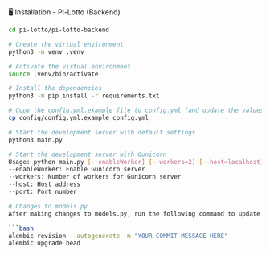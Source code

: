 🖥️ Installation - Pi-Lotto (Backend)
```bash
cd pi-lotto/pi-lotto-backend

# Create the virtual environment
python3 -m venv .venv

# Activate the virtual environment
source .venv/bin/activate

# Install the dependencies
python3 -m pip install -r requirements.txt

# Copy the config.yml.example file to config.yml (and update the values as needed)
cp config/config.yml.example config.yml

# Start the development server with default settings
python3 main.py

# Start the development server with Gunicorn
Usage: python main.py [--enableWorker] [--workers=2] [--host=localhost] [--port=5000]
--enableWorker: Enable Gunicorn server
--workers: Number of workers for Gunicorn server
--host: Host address
--port: Port number

# Changes to models.py
After making changes to models.py, run the following command to update the database:

```bash
alembic revision --autogenerate -m "YOUR COMMIT MESSAGE HERE"
alembic upgrade head
```